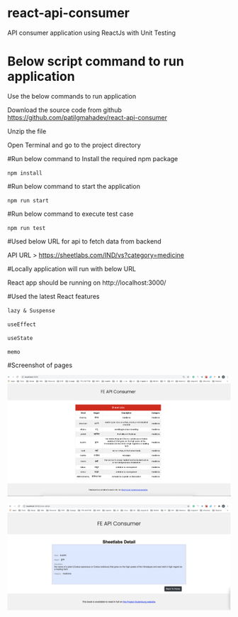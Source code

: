 # react-api-consumer

API consumer application using ReactJs with Unit Testing

# Below script command to run application

Use the below commands to run application

Download the source code from github
https://github.com/patilgmahadev/react-api-consumer

Unzip the file

Open Terminal and go to the project directory

#Run below command to Install the required npm package

`npm install`

#Run below command to start the application

`npm run start`

#Run below command to execute test case

`npm run test`

#Used below URL for api to fetch data from backend

API URL > https://sheetlabs.com/IND/vs?category=medicine

#Locally application will run with below URL

React app should be running on http://localhost:3000/

#Used the latest React features

`lazy & Suspense`

`useEffect`

`useState`

`memo`

#Screenshot of pages

![List](https://github.com/patilgmahadev/react-api-consumer/blob/master/src/images/Home.png)

![View](https://github.com/patilgmahadev/react-api-consumer/blob/master/src/images/Detail.png)